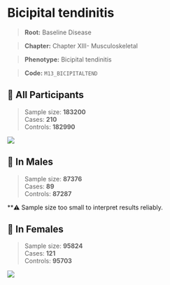 # Bicipital tendinitis

> **Root:** Baseline Disease  

> **Chapter:** Chapter XIII- Musculoskeletal  

> **Phenotype:** Bicipital tendinitis  

> **Code:** `M13_BICIPITALTEND`

## 🧪 All Participants  
> Sample size: **183200**  
> Cases: **210**  
> Controls: **182990**
<img src="/Disease/Figures/ALL/Incidence/M13_BICIPITALTEND.png"/>
<CsvTable src="/Disease/Data/ALL/Incidence/COX_M13_BICIPITALTEND.csv" label="🔍 View full results" />

## 👨 In Males  
> Sample size: **87376**  
> Cases: **89**  
> Controls: **87287**

**⚠️ Sample size too small to interpret results reliably.


## 👩 In Females  
> Sample size: **95824**  
> Cases: **121**  
> Controls: **95703**
<img src="/Disease/Figures/Female/Incidence/M13_BICIPITALTEND.png"/>
<CsvTable src="/Disease/Data/Female/Incidence/COX_M13_BICIPITALTEND.csv" label="🔍 View full results" />
